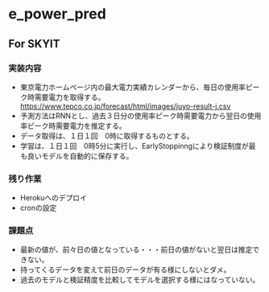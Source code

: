 # e_power_pred

## For SKYIT

### 実装内容
 * 東京電力ホームページ内の最大電力実績カレンダーから、毎日の使用率ピーク時需要電力を取得する。
   https://www.tepco.co.jp/forecast/html/images/juyo-result-j.csv
 * 予測方法はRNNとし、過去３日分の使用率ピーク時需要電力から翌日の使用率ピーク時需要電力を推定する。
 * データ取得は、１日１回　0時に取得するものとする。
 * 学習は、１日１回　0時5分に実行し、EarlyStoppinngにより検証制度が最も良いモデルを自動的に保存する。

### 残り作業
 * Herokuへのデプロイ
 * cronの設定
 
### 課題点
 * 最新の値が、前々日の値となっている・・・前日の値がないと翌日は推定できない。
 * 持ってくるデータを変えて前日のデータが有る様にしないとダメ。
 * 過去のモデルと検証精度を比較してモデルを選択する様にはなっていない。
